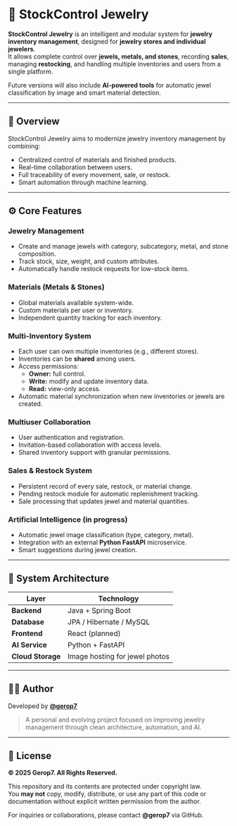 # 💎 StockControl Jewelry

**StockControl Jewelry** is an intelligent and modular system for **jewelry inventory management**, designed for **jewelry stores and individual jewelers**.  
It allows complete control over **jewels, metals, and stones**, recording **sales**, managing **restocking**, and handling multiple inventories and users from a single platform.  

Future versions will also include **AI-powered tools** for automatic jewel classification by image and smart material detection.

---

## 🧭 Overview

StockControl Jewelry aims to modernize jewelry inventory management by combining:
- Centralized control of materials and finished products.  
- Real-time collaboration between users.  
- Full traceability of every movement, sale, or restock.  
- Smart automation through machine learning.

---

## ⚙️ Core Features

### Jewelry Management
- Create and manage jewels with category, subcategory, metal, and stone composition.  
- Track stock, size, weight, and custom attributes.  
- Automatically handle restock requests for low-stock items.  

### Materials (Metals & Stones)
- Global materials available system-wide.  
- Custom materials per user or inventory.  
- Independent quantity tracking for each inventory.  

### Multi-Inventory System
- Each user can own multiple inventories (e.g., different stores).  
- Inventories can be **shared** among users.  
- Access permissions:
  - **Owner:** full control.  
  - **Write:** modify and update inventory data.  
  - **Read:** view-only access.  
- Automatic material synchronization when new inventories or jewels are created.  

### Multiuser Collaboration
- User authentication and registration.  
- Invitation-based collaboration with access levels.  
- Shared inventory support with granular permissions.  

### Sales & Restock System
- Persistent record of every sale, restock, or material change.  
- Pending restock module for automatic replenishment tracking.  
- Sale processing that updates jewel and material quantities.  

### Artificial Intelligence (in progress)
- Automatic jewel image classification (type, category, metal).  
- Integration with an external **Python FastAPI** microservice.  
- Smart suggestions during jewel creation.  

---

## 🧩 System Architecture

| Layer | Technology |
|-------|-------------|
| **Backend** | Java + Spring Boot |
| **Database** | JPA / Hibernate / MySQL |
| **Frontend** | React (planned) |
| **AI Service** | Python + FastAPI |
| **Cloud Storage** | Image hosting for jewel photos |

---

## 🧑‍💻 Author

Developed by [**@gerop7**](https://github.com/gerop7)  
> A personal and evolving project focused on improving jewelry management through clean architecture, automation, and AI.

---

## 🪪 License

**© 2025 Gerop7. All Rights Reserved.**

This repository and its contents are protected under copyright law.  
You **may not** copy, modify, distribute, or use any part of this code or documentation without explicit written permission from the author.

For inquiries or collaborations, please contact **@gerop7** via GitHub.
